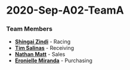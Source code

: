 # 2020-Sep-A02-TeamA
### Team Members
- [**Shingai Zindi**](ShingaiZindi/ReadMe.md) - Racing
- [**Tim Salinas**](TimSalinas/ReadMe.md) - Receiving
- [**Nathan Matt**](NathanMatt/ReadMe.md) - Sales
- [**Eronielle Miranda**](EronielleMiranda/ReadMe.md) - Purchasing